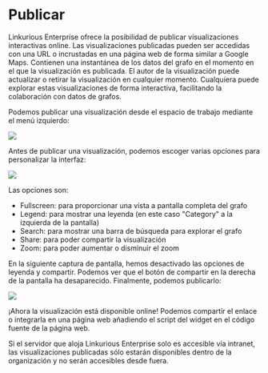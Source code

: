 # Publicar

Linkurious Enterprise ofrece la posibilidad de publicar visualizaciones interactivas online. Las visualizaciones publicadas pueden ser accedidas con una URL o incrustadas en una página web de forma similar a Google Maps. Contienen una instantánea de los datos del grafo en el momento en el que la visualización es publicada. El autor de la visualización puede actualizar o retirar la visualización en cualquier momento. Cualquiera puede explorar estas visualizaciones de forma interactiva, facilitando la colaboración con datos de grafos.

Podemos publicar una visualización desde el espacio de trabajo mediante el menú izquierdo:

![](https://github.com/Linkurious/linkurious-enterprise-manual/raw/master/en/manage/MenutoP.png)

Antes de publicar una visualización, podemos escoger varias opciones para personalizar la interfaz:

![](https://github.com/Linkurious/linkurious-enterprise-manual/raw/master/en/manage/ScreenBP.png)

Las opciones son:
- Fullscreen: para proporcionar una vista a pantalla completa del grafo
- Legend: para mostrar una leyenda (en este caso "Category" a la izquierda de la pantalla)
- Search: para mostrar una barra de búsqueda para explorar el grafo
- Share: para poder compartir la visualización
- Zoom: para poder aumentar o disminuir el zoom

En la siguiente captura de pantalla, hemos desactivado las opciones de leyenda y compartir. Podemos ver que el botón de compartir en la derecha de la pantalla ha desaparecido. Finalmente, podemos publicarlo:

![](https://github.com/Linkurious/linkurious-enterprise-manual/raw/master/en/manage/Done.png)

¡Ahora la visualización está disponible online! Podemos compartir el enlace o integrarla en una página web añadiendo el script del widget en el código fuente de la página web.

<div class="alert alert-info">
    Si el servidor que aloja Linkurious Enterprise solo es accesible vía intranet, las visualizaciones publicadas sólo estarán disponibles dentro de la organización y no serán accesibles desde fuera.
</div>

